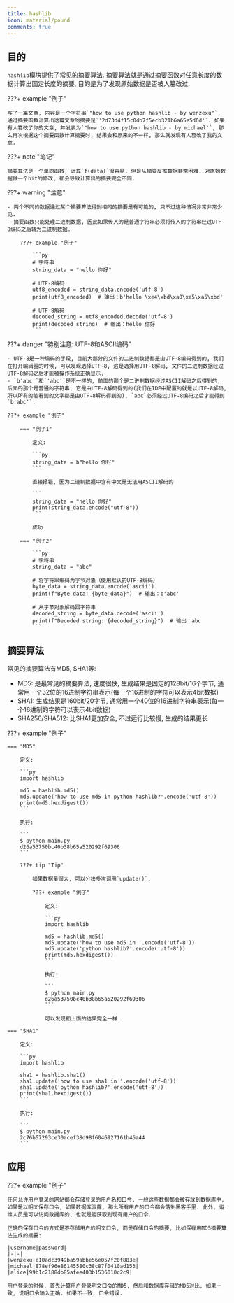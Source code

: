 ```yaml
---
title: hashlib
icon: material/pound
comments: true
---
```


## 目的

`hashlib`模块提供了常见的摘要算法. 摘要算法就是通过摘要函数对任意长度的数据计算出固定长度的摘要, 目的是为了发现原始数据是否被人篡改过.

???+ example "例子"

    写了一篇文章, 内容是一个字符串`"how to use python hashlib - by wenzexu"`, 通过摘要函数计算出这篇文章的摘要是`'2d73d4f15c0db7f5ecb321b6a65e5d6d'`. 如果有人篡改了你的文章, 并发表为`"how to use python hashlib - by michael'`, 那么再次根据这个摘要函数计算摘要时, 结果会和原来的不一样, 那么就发现有人篡改了我的文章.

???+ note "笔记"

    摘要算法是一个单向函数, 计算`f(data)`很容易, 但是从摘要反推数据非常困难. 对原始数据做一个bit的修改, 都会导致计算出的摘要完全不同.

???+ warning "注意"

    - 两个不同的数据通过某个摘要算法得到相同的摘要是有可能的, 只不过这种情况非常非常少见.
    - 摘要函数只能处理二进制数据, 因此如果传入的是普通字符串必须将传入的字符串经过UTF-8编码之后转为二进制数据.

        ???+ example "例子"

            ```py
            # 字符串
            string_data = "hello 你好"

            # UTF-8编码
            utf8_encoded = string_data.encode('utf-8')
            print(utf8_encoded)  # 输出：b'hello \xe4\xbd\xa0\xe5\xa5\xbd'

            # UTF-8解码
            decoded_string = utf8_encoded.decode('utf-8')
            print(decoded_string)  # 输出：hello 你好
            ```

???+ danger "特别注意: UTF-8和ASCII编码"

    - UTF-8是一种编码的手段, 目前大部分的文件的二进制数据都是由UTF-8编码得到的, 我们在打开编辑器的时候, 可以发现选择UTF-8, 这是选择用UTF-8解码, 文件的二进制数据经过UTF-8解码之后才能被操作系统正确显示.
    - `b'abc'`和`'abc'`是不一样的, 前面的那个是二进制数据经过ASCII解码之后得到的, 后面的那个是普通的字符串, 它是由UTF-8解码得到的(我们在IDE中配置的就是以UTF-8解码, 所以所有的能看到的文字都是由UTF-8解码得到的), `abc`必须经过UTF-8编码之后才能得到`b'abc'`.

    ???+ example "例子"

        === "例子1"

            定义:

            ```py
            string_data = b"hello 你好"
            ```

            直接报错, 因为二进制数据中含有中文是无法用ASCII解码的

            ```
            string_data = "hello 你好"
            print(string_data.encode("utf-8"))
            ```

            成功

        === "例子2"

            ```py
            # 字符串
            string_data = "abc"

            # 将字符串编码为字节对象（使用默认的UTF-8编码）
            byte_data = string_data.encode('ascii')
            print(f"Byte data: {byte_data}")  # 输出：b'abc'

            # 从字节对象解码回字符串
            decoded_string = byte_data.decode('ascii')
            print(f"Decoded string: {decoded_string}")  # 输出：abc
            ```

## 摘要算法

常见的摘要算法有MD5, SHA1等: 

- MD5: 是最常见的摘要算法, 速度很快, 生成结果是固定的128bit/16个字节, 通常用一个32位的16进制字符串表示(每一个16进制的字符可以表示4bit数据)
- SHA1: 生成结果是160bit/20字节, 通常用一个40位的16进制字符串表示(每一个16进制的字符可以表示4bit数据)
- SHA256/SHA512: 比SHA1更加安全, 不过运行比较慢, 生成的结果更长

???+ example "例子"

    === "MD5"

        定义:

        ```py
        import hashlib

        md5 = hashlib.md5()
        md5.update('how to use md5 in python hashlib?'.encode('utf-8'))
        print(md5.hexdigest())
        ```

        执行: 

        ```
        $ python main.py
        d26a53750bc40b38b65a520292f69306
        ```

        ???+ tip "Tip"

            如果数据量很大, 可以分块多次调用`update()`.

            ???+ example "例子"

                定义:

                ```py
                import hashlib

                md5 = hashlib.md5()
                md5.update('how to use md5 in '.encode('utf-8'))
                md5.update('python hashlib?'.encode('utf-8'))
                print(md5.hexdigest())
                ```

                执行: 

                ```
                $ python main.py
                d26a53750bc40b38b65a520292f69306
                ```

                可以发现和上面的结果完全一样.

    === "SHA1"

        定义:

        ```py
        import hashlib

        sha1 = hashlib.sha1()
        sha1.update('how to use sha1 in '.encode('utf-8'))
        sha1.update('python hashlib?'.encode('utf-8'))
        print(sha1.hexdigest())
        ```

        执行: 

        ```
        $ python main.py
        2c76b57293ce30acef38d98f6046927161b46a44
        ```

## 应用

???+ example "例子"

    任何允许用户登录的网站都会存储登录的用户名和口令, 一般这些数据都会被存放到数据库中, 如果是以明文保存口令, 如果数据库泄露, 那么所有用户的口令都会落到黑客手里. 此外, 运维人员是可以访问数据库的, 也就是能获取到现有用户的口令.

    正确的保存口令的方式是不存储用户的明文口令, 而是存储口令的摘要, 比如保存用MD5摘要算法生成的摘要:

    |username|password|
    |-|-|
    |wenzexu|e10adc3949ba59abbe56e057f20f883e|
    |michael|878ef96e86145580c38c87f0410ad153|
    |alice|99b1c2188db85afee403b1536010c2c9|

    用户登录的时候, 首先计算用户登录明文口令的MD5, 然后和数据库存储的MD5对比, 如果一致, 说明口令输入正确. 如果不一致, 口令错误.

[^1]: Hashlib. (n.d.). Retrieved June 19, 2024, from https://www.liaoxuefeng.com/wiki/1016959663602400/1017686752491744